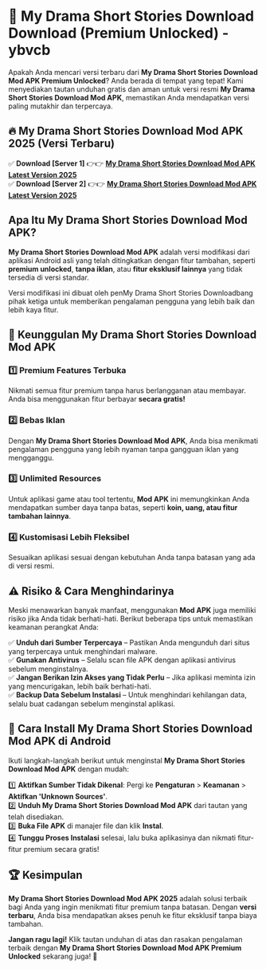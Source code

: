 # 🎯 My Drama Short Stories Download  Download (Premium Unlocked) -  ybvcb

Apakah Anda mencari versi terbaru dari **My Drama Short Stories Download Mod APK Premium Unlocked**? Anda berada di tempat yang tepat! Kami menyediakan tautan unduhan gratis dan aman untuk versi resmi **My Drama Short Stories Download Mod APK**, memastikan Anda mendapatkan versi paling mutakhir dan terpercaya.

## 🔥 My Drama Short Stories Download Mod APK 2025 (Versi Terbaru)

✅ **Download [Server 1]** 👉👉 [**My Drama Short Stories Download Mod APK Latest Version 2025**](https://momento.my/?title=My_Drama_Short_Stories_Download)  
✅ **Download [Server 2]** 👉👉 [**My Drama Short Stories Download Mod APK Latest Version 2025**](https://momento.my/?title=My_Drama_Short_Stories_Download)  

## Apa Itu My Drama Short Stories Download Mod APK?

**My Drama Short Stories Download Mod APK** adalah versi modifikasi dari aplikasi Android asli yang telah ditingkatkan dengan fitur tambahan, seperti **premium unlocked**, **tanpa iklan**, atau **fitur eksklusif lainnya** yang tidak tersedia di versi standar.

Versi modifikasi ini dibuat oleh penMy Drama Short Stories Downloadbang pihak ketiga untuk memberikan pengalaman pengguna yang lebih baik dan lebih kaya fitur.

## 🎯 Keunggulan My Drama Short Stories Download Mod APK

### 1️⃣ Premium Features Terbuka
Nikmati semua fitur premium tanpa harus berlangganan atau membayar. Anda bisa menggunakan fitur berbayar **secara gratis!**

### 2️⃣ Bebas Iklan
Dengan **My Drama Short Stories Download Mod APK**, Anda bisa menikmati pengalaman pengguna yang lebih nyaman tanpa gangguan iklan yang mengganggu.

### 3️⃣ Unlimited Resources
Untuk aplikasi game atau tool tertentu, **Mod APK** ini memungkinkan Anda mendapatkan sumber daya tanpa batas, seperti **koin, uang, atau fitur tambahan lainnya**.

### 4️⃣ Kustomisasi Lebih Fleksibel
Sesuaikan aplikasi sesuai dengan kebutuhan Anda tanpa batasan yang ada di versi resmi.

## ⚠️ Risiko & Cara Menghindarinya

Meski menawarkan banyak manfaat, menggunakan **Mod APK** juga memiliki risiko jika Anda tidak berhati-hati. Berikut beberapa tips untuk memastikan keamanan perangkat Anda:

✅ **Unduh dari Sumber Terpercaya** – Pastikan Anda mengunduh dari situs yang terpercaya untuk menghindari malware.  
✅ **Gunakan Antivirus** – Selalu scan file APK dengan aplikasi antivirus sebelum menginstalnya.  
✅ **Jangan Berikan Izin Akses yang Tidak Perlu** – Jika aplikasi meminta izin yang mencurigakan, lebih baik berhati-hati.  
✅ **Backup Data Sebelum Instalasi** – Untuk menghindari kehilangan data, selalu buat cadangan sebelum menginstal aplikasi.

## 📌 Cara Install My Drama Short Stories Download Mod APK di Android

Ikuti langkah-langkah berikut untuk menginstal **My Drama Short Stories Download Mod APK** dengan mudah:

1️⃣ **Aktifkan Sumber Tidak Dikenal**: Pergi ke **Pengaturan** > **Keamanan** > **Aktifkan 'Unknown Sources'**.  
2️⃣ **Unduh My Drama Short Stories Download Mod APK** dari tautan yang telah disediakan.  
3️⃣ **Buka File APK** di manajer file dan klik **Instal**.  
4️⃣ **Tunggu Proses Instalasi** selesai, lalu buka aplikasinya dan nikmati fitur-fitur premium secara gratis!

## 🏆 Kesimpulan

**My Drama Short Stories Download Mod APK 2025** adalah solusi terbaik bagi Anda yang ingin menikmati fitur premium tanpa batasan. Dengan **versi terbaru**, Anda bisa mendapatkan akses penuh ke fitur eksklusif tanpa biaya tambahan.

**Jangan ragu lagi!** Klik tautan unduhan di atas dan rasakan pengalaman terbaik dengan **My Drama Short Stories Download Mod APK Premium Unlocked** sekarang juga! 🚀
